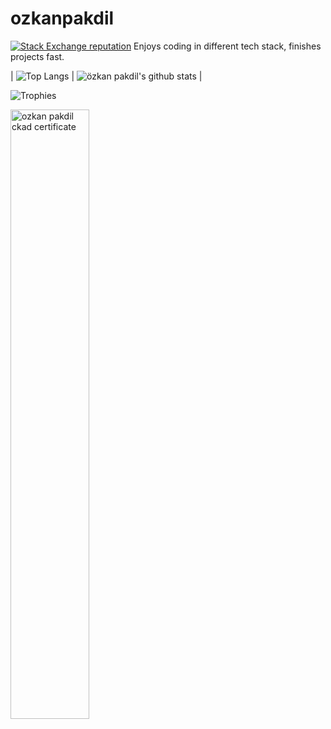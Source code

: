 # ozkanpakdil

[![Stack Exchange reputation](https://img.shields.io/stackexchange/stackoverflow/r/175554.svg)](https://stackoverflow.com/users/175554)
Enjoys coding in different tech stack, finishes projects fast.

| ![Top Langs](https://user-images.githubusercontent.com/604405/200146018-0d27692a-237a-4d57-afde-0f1f5386b677.png) | ![özkan pakdil's github stats](https://github-readme-stats.vercel.app/api?username=ozkanpakdil&show_icons=true&theme=radical) |

![Trophies](https://github-trophies.vercel.app/?username=ozkanpakdil)

<a href="https://github.com/ozkanpakdil/ozkanpakdil/files/9477123/ozkan-pakdil-5ed7d355-8547-4c8f-b0f1-7ff21a3fcfda-certificate.pdf">
<img alt="ozkan pakdil ckad certificate" src="https://user-images.githubusercontent.com/604405/188120195-db76b88b-33f2-450b-93cf-7cb33ae55223.png" width="50%">
</a>
